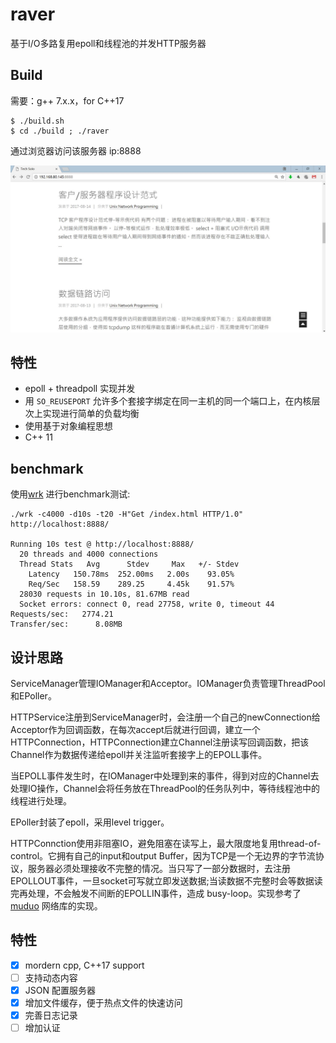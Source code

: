 # raver

基于I/O多路复用epoll和线程池的并发HTTP服务器

## Build

需要：g++ 7.x.x，for C++17

```
$ ./build.sh
$ cd ./build ; ./raver
```

通过浏览器访问该服务器 ip:8888

![](https://github.com/Rjerk/learning-notes/blob/master/img/web.jpg)

## 特性

- epoll + threadpoll 实现并发
- 用 `SO_REUSEPORT` 允许多个套接字绑定在同一主机的同一个端口上，在内核层次上实现进行简单的负载均衡
- 使用基于对象编程思想
- C++ 11

## benchmark

使用[wrk](https://github.com/wg/wrk) 进行benchmark测试:

```
./wrk -c4000 -d10s -t20 -H"Get /index.html HTTP/1.0"  http://localhost:8888/

Running 10s test @ http://localhost:8888/
  20 threads and 4000 connections
  Thread Stats   Avg      Stdev     Max   +/- Stdev
    Latency   150.78ms  252.00ms   2.00s    93.05%
    Req/Sec   158.59    289.25     4.45k    91.57%
  28030 requests in 10.10s, 81.67MB read
  Socket errors: connect 0, read 27758, write 0, timeout 44
Requests/sec:   2774.21
Transfer/sec:      8.08MB
```

## 设计思路

ServiceManager管理IOManager和Acceptor。IOManager负责管理ThreadPool和EPoller。

HTTPService注册到ServiceManager时，会注册一个自己的newConnection给Acceptor作为回调函数，在每次accept后就进行回调，建立一个HTTPConnection，HTTPConnection建立Channel注册读写回调函数，把该Channel作为数据传递给epoll并关注监听套接字上的EPOLL事件。

当EPOLL事件发生时，在IOManager中处理到来的事件，得到对应的Channel去处理IO操作，Channel会将任务放在ThreadPool的任务队列中，等待线程池中的线程进行处理。

EPoller封装了epoll，采用level trigger。

HTTPConnction使用非阻塞IO，避免阻塞在读写上，最大限度地复用thread-of-control。它拥有自己的input和output Buffer，因为TCP是一个无边界的字节流协议，服务器必须处理接收不完整的情况。当只写了一部分数据时，去注册EPOLLOUT事件，一旦socket可写就立即发送数据;当读数据不完整时会等数据读完再处理，不会触发不间断的EPOLLIN事件，造成 busy-loop。实现参考了[muduo](https://github.com/chenshuo/muduo) 网络库的实现。

## 特性

- [x] mordern cpp, C++17 support
- [ ] 支持动态内容
- [x] JSON 配置服务器
- [x] 增加文件缓存，便于热点文件的快速访问
- [x] 完善日志记录
- [ ] 增加认证
